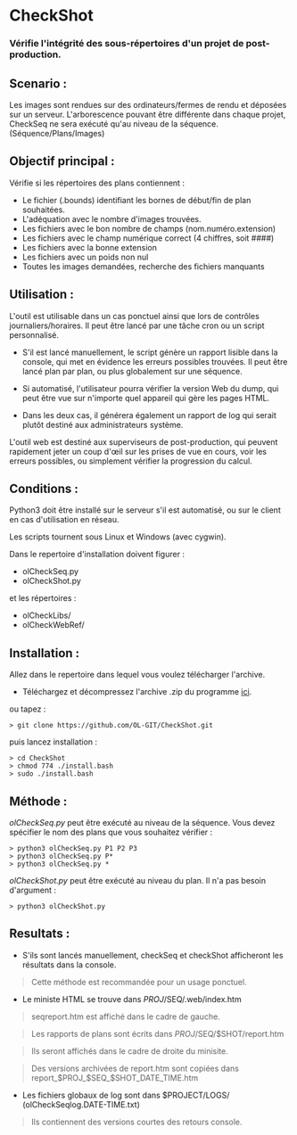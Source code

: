 # CheckShot
### Vérifie l'intégrité des sous-répertoires d'un projet de post-production. ###


## Scenario :

  Les images sont rendues sur des ordinateurs/fermes de rendu et déposées sur un serveur. L'arborescence pouvant être différente dans chaque projet, CheckSeq ne sera exécuté qu'au niveau de la séquence. (Séquence/Plans/Images)


## Objectif principal :

  Vérifie si les répertoires des plans contiennent :
- Le fichier (.bounds) identifiant les bornes de début/fin de plan souhaitées.
- L'adéquation avec le nombre d'images trouvées.
- Les fichiers avec le bon nombre de champs (nom.numéro.extension)
- Les fichiers avec le champ numérique correct (4 chiffres, soit ####)
- Les fichiers avec la bonne extension
- Les fichiers avec un poids non nul
- Toutes les images demandées, recherche des fichiers manquants


## Utilisation :

  L'outil est utilisable dans un cas ponctuel ainsi que lors de contrôles journaliers/horaires.
Il peut être lancé par une tâche cron ou un script personnalisé.

- S'il est lancé manuellement, le script génère un rapport lisible dans la console,
qui met en évidence les erreurs possibles trouvées.
Il peut être lancé plan par plan, ou plus globalement sur une séquence.

- Si automatisé, l'utilisateur pourra vérifier la version Web du dump, qui peut être vue sur n'importe quel appareil qui gère les pages HTML.

- Dans les deux cas, il générera également un rapport de log qui serait
plutôt destiné aux administrateurs système.

L'outil web est destiné aux superviseurs de post-production, qui peuvent rapidement jeter un coup d'œil sur les prises de vue en cours, voir les erreurs possibles, ou simplement vérifier la progression du calcul.


## Conditions :

Python3 doit être installé sur le serveur s'il est automatisé, 
ou sur le client en cas d'utilisation en réseau.

Les scripts tournent sous Linux et Windows (avec cygwin).

Dans le repertoire d'installation doivent figurer :
  * olCheckSeq.py
  * olCheckShot.py
  
et les répertoires :
  * olCheckLibs/
  * olCheckWebRef/


## Installation :

Allez dans le repertoire dans lequel vous voulez télécharger l'archive.

- Téléchargez et décompressez l'archive .zip du programme [ici](https://github.com/OL-GIT/CheckShot/archive/refs/heads/main.zip).

ou tapez :

```
> git clone https://github.com/OL-GIT/CheckShot.git
```

puis lancez installation :

```
> cd CheckShot
> chmod 774 ./install.bash
> sudo ./install.bash
```


## Méthode :

*olCheckSeq.py* peut être exécuté au niveau de la séquence.
Vous devez spécifier le nom des plans que vous souhaitez vérifier :
```
> python3 olCheckSeq.py P1 P2 P3
> python3 olCheckSeq.py P*
> python3 olCheckSeq.py *
```
*olCheckShot.py* peut être exécuté au niveau du plan.
Il n'a pas besoin d'argument :
```
> python3 olCheckShot.py
```


## Resultats :

- S'ils sont lancés manuellement, checkSeq et checkShot afficheront les résultats dans la console.

>Cette méthode est recommandée pour un usage ponctuel.

- Le ministe HTML se trouve dans $PROJ/$SEQ/.web/index.htm

>seqreport.htm est affiché dans le cadre de gauche.

>Les rapports de plans sont écrits dans $PROJ/$SEQ/$SHOT/report.htm

>Ils seront affichés dans le cadre de droite du minisite.

>Des versions archivées de report.htm sont copiées dans report_$PROJ_$SEQ_$SHOT_DATE_TIME.htm

- Les fichiers globaux de log sont dans $PROJECT/LOGS/ (olCheckSeqlog.DATE-TIME.txt)

>Ils contiennent des versions courtes des retours console.

